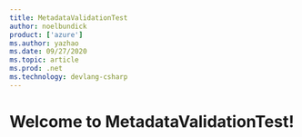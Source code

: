 ```yaml
---
title: MetadataValidationTest
author: noelbundick
product: ['azure']
ms.author: yazhao
ms.date: 09/27/2020
ms.topic: article
ms.prod: .net
ms.technology: devlang-csharp
---
```

# Welcome to MetadataValidationTest!